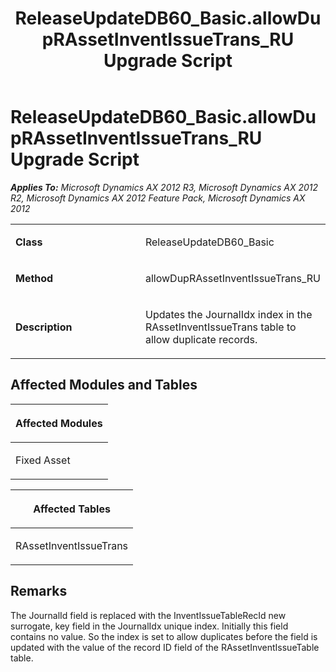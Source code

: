 ﻿---
title: ReleaseUpdateDB60_Basic.allowDupRAssetInventIssueTrans_RU Upgrade Script
TOCTitle: ReleaseUpdateDB60_Basic.allowDupRAssetInventIssueTrans_RU Upgrade Script
ms:assetid: f180b654-062f-b85e-06ca-aa9e26d960e8
ms:mtpsurl: https://msdn.microsoft.com/en-us/library/JJ737430(v=AX.60)
ms:contentKeyID: 49712126
ms.date: 05/18/2015
mtps_version: v=AX.60
---

# ReleaseUpdateDB60\_Basic.allowDupRAssetInventIssueTrans\_RU Upgrade Script 


_**Applies To:** Microsoft Dynamics AX 2012 R3, Microsoft Dynamics AX 2012 R2, Microsoft Dynamics AX 2012 Feature Pack, Microsoft Dynamics AX 2012_

<table>
<colgroup>
<col style="width: 50%" />
<col style="width: 50%" />
</colgroup>
<tbody>
<tr class="odd">
<td><p><strong>Class</strong></p></td>
<td><p>ReleaseUpdateDB60_Basic</p></td>
</tr>
<tr class="even">
<td><p><strong>Method</strong></p></td>
<td><p>allowDupRAssetInventIssueTrans_RU</p></td>
</tr>
<tr class="odd">
<td><p><strong>Description</strong></p></td>
<td><p>Updates the JournalIdx index in the RAssetInventIssueTrans table to allow duplicate records.</p></td>
</tr>
</tbody>
</table>


## Affected Modules and Tables

<table>
<colgroup>
<col style="width: 100%" />
</colgroup>
<thead>
<tr class="header">
<th><p>Affected Modules</p></th>
</tr>
</thead>
<tbody>
<tr class="odd">
<td><p>Fixed Asset</p></td>
</tr>
</tbody>
</table>


<table>
<colgroup>
<col style="width: 100%" />
</colgroup>
<thead>
<tr class="header">
<th><p>Affected Tables</p></th>
</tr>
</thead>
<tbody>
<tr class="odd">
<td><p>RAssetInventIssueTrans</p></td>
</tr>
</tbody>
</table>


## Remarks

The JournalId field is replaced with the InventIssueTableRecId new surrogate, key field in the JournalIdx unique index. Initially this field contains no value. So the index is set to allow duplicates before the field is updated with the value of the record ID field of the RAssetInventIssueTable table.

  


